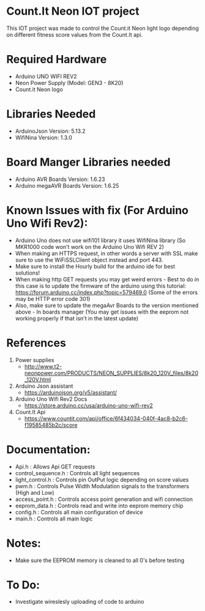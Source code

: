 # Count.It Neon IOT project

This IOT project was made to control the Count.it Neon light logo depending on different fitness score values from the Count.It api.

# Required Hardware

* Arduino UNO WIFI REV2
* Neon Power Supply (Model: GEN3 - 8K20)
* Count.it Neon logo

# Libraries Needed

* ArduinoJson Version: 5.13.2
* WifiNina Version: 1.3.0

# Board Manger Libraries needed

* Arduino AVR Boards Version: 1.6.23
* Arduino megaAVR Boards Version: 1.6.25

# Known Issues with fix (For Arduino Uno Wifi Rev2):

* Arduino Uno does not use wifi101 library it uses WifiNina library (So MKR1000 code won't work on the Arduino Uno Wifi REV 2)
* When making an HTTPS request, in other words a server with SSL make sure to use the WiFiSSLClient object instead and port 443.
* Make sure to install the Hourly build for the arduino ide for best solutions!
* When making http GET requests you may get weird errors - Best to do in this case is to update the firmware of the arduino using this tutorial: https://forum.arduino.cc/index.php?topic=579469.0 (Some of the errors may be HTTP error code 301)
* Also, make sure to update the megaAvr Boards to the version mentioned above - In boards manager (You may get issues with the eeprom not working properly if that isn't in the latest update)

# References

1. Power supplies
	* http://www.t2-neonpower.com/PRODUCTS/NEON_SUPPLIES/8k20_120V_files/8k20_120V.html
2. Arduino Json assistant
	* https://arduinojson.org/v5/assistant/
3. Arduino Uno Wifi Rev2 Docs
	* https://store.arduino.cc/usa/arduino-uno-wifi-rev2
4. Count.It Api
	* https://www.countit.com/api/office/6f434034-040f-4ac8-b2c6-f19585485b2c/score

# Documentation:

* Api.h : Allows Api GET requests
* control_sequence.h : Controls all light sequences
* light_control.h : Controls pin OutPut logic depending on score values
* pwm.h : Controls Pulse Width Modulation signals to the transformers (High and Low)
* access_point.h : Controls access point generation and wifi connection
* eeprom_data.h : Controls read and write into eeprom memory chip
* config.h : Controls all main configuration of device
* main.h : Controls all main logic

# Notes:

* Make sure the EEPROM memory is cleaned to all 0's before testing

# To Do:

* Investigate wireslesly uploading of code to arduino

